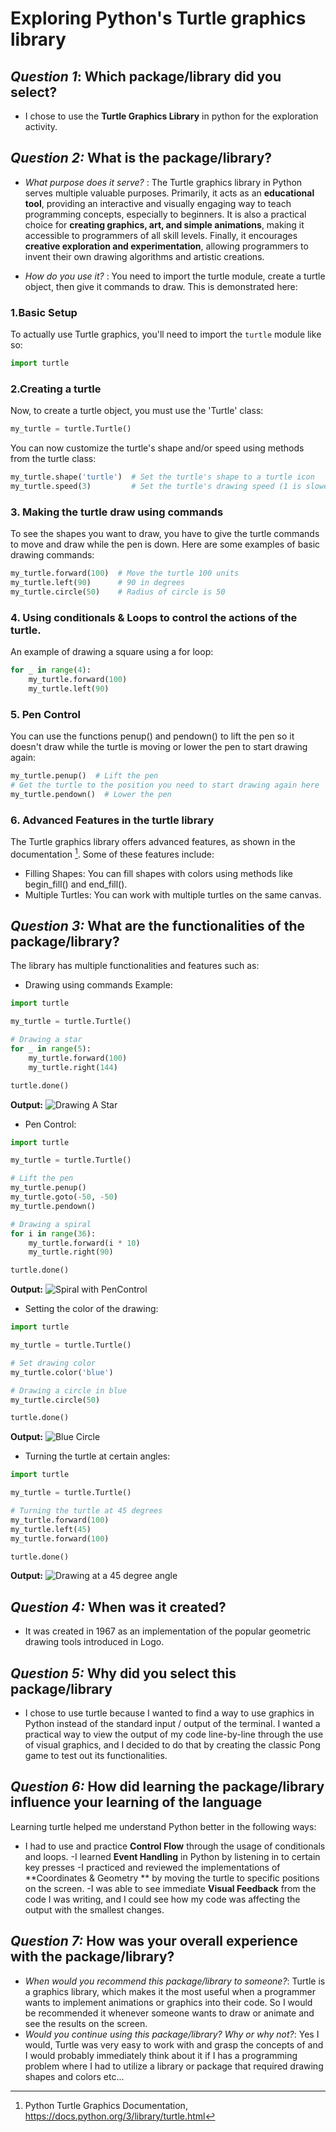 # Exploring Python's Turtle graphics library

## **_Question 1_: Which package/library did you select?**
- I chose to use the **Turtle Graphics Library** in python for the exploration activity.

## **_Question 2:_ What is the package/library?**
- _What purpose does it serve?_ : The Turtle graphics library in Python serves multiple valuable purposes. Primarily, it acts as an **educational tool**, providing an interactive and visually engaging way to teach programming concepts, especially to beginners. It is also a practical choice for **creating graphics, art, and simple animations**, making it accessible to programmers of all skill levels. Finally, it encourages **creative exploration and experimentation**, allowing programmers to invent their own drawing algorithms and artistic creations.

- _How do you use it?_ : You need to import the turtle module, create a turtle object, then give it commands to draw. This is demonstrated here:
 ### 1.Basic Setup 
To actually use Turtle graphics, you'll need to import the `turtle` module like so:
```python
import turtle
```

### 2.Creating a turtle
Now, to create a turtle object, you must use the 'Turtle' class:
```python
my_turtle = turtle.Turtle()
```
You can now customize the turtle's shape and/or speed using methods from the turtle class:
```python
my_turtle.shape('turtle')  # Set the turtle's shape to a turtle icon
my_turtle.speed(3)         # Set the turtle's drawing speed (1 is slowest, 10 is fastest)
```

### 3. Making the turtle draw using commands
To see the shapes you want to draw, you have to give the turtle commands to move and draw while the pen is down. Here are some examples of basic drawing commands:
```python
my_turtle.forward(100)  # Move the turtle 100 units
my_turtle.left(90)      # 90 in degrees
my_turtle.circle(50)    # Radius of circle is 50
```

### 4. Using conditionals & Loops to control the actions of the turtle.
An example of drawing a square using a for loop:
```python
for _ in range(4):
    my_turtle.forward(100)
    my_turtle.left(90)
```

### 5. Pen Control
You can use the functions penup() and pendown() to lift the pen  so it doesn't draw while the turtle is moving or lower the pen to start drawing again:
```python
my_turtle.penup()  # Lift the pen
# Get the turtle to the position you need to start drawing again here
my_turtle.pendown()  # Lower the pen
```

### 6. Advanced Features in the turtle library
The Turtle graphics library offers advanced features, as shown in the documentation [^1^].
 Some of these features include:
- Filling Shapes: You can fill shapes with colors using methods like begin_fill() and end_fill().
- Multiple Turtles: You can work with multiple turtles on the same canvas.
[^1^]: Python Turtle Graphics Documentation, https://docs.python.org/3/library/turtle.html



## **_Question 3:_ What are the functionalities of the package/library?**
The library has multiple functionalities and features such as:
- Drawing using commands Example:
```python
import turtle

my_turtle = turtle.Turtle()

# Drawing a star
for _ in range(5):
    my_turtle.forward(100)
    my_turtle.right(144)

turtle.done()
```
**Output:**
![Drawing A Star](Staroutput.png)

- Pen Control:
```python
import turtle

my_turtle = turtle.Turtle()

# Lift the pen
my_turtle.penup()
my_turtle.goto(-50, -50)
my_turtle.pendown()

# Drawing a spiral
for i in range(36):
    my_turtle.forward(i * 10)
    my_turtle.right(90)

turtle.done()
```
**Output:**
![Spiral with PenControl](spiral.png)

- Setting the color of the drawing:
```python
import turtle

my_turtle = turtle.Turtle()

# Set drawing color
my_turtle.color('blue')

# Drawing a circle in blue
my_turtle.circle(50)

turtle.done()
```
**Output:**
![Blue Circle](blueCircle.png)

- Turning the turtle at certain angles:
```python
import turtle

my_turtle = turtle.Turtle()

# Turning the turtle at 45 degrees
my_turtle.forward(100)
my_turtle.left(45)
my_turtle.forward(100)

turtle.done()
```
**Output:**
![Drawing at a 45 degree angle](angles.png)


## **_Question 4:_ When was it created?**
- It was created in 1967 as an implementation of the popular geometric drawing tools introduced in Logo.

## **_Question 5:_ Why did you select this package/library**
- I chose to use turtle because I wanted to find a way to use graphics in Python instead of the standard input / output of the terminal. I wanted a practical way to view the output of my code line-by-line through the use of visual graphics, and I decided to do that by creating the classic Pong game to test out its functionalities.

## **_Question 6:_ How did learning the package/library influence your learning of the language**
Learning turtle helped me understand Python better in the following ways: 
- I had to use and practice **Control Flow** through the usage of conditionals and loops.
-I learned **Event Handling** in Python by listening in to certain key presses
-I practiced and reviewed the implementations of **Coordinates & Geometry ** by moving the turtle to specific positions on the screen.
-I was able to see immediate **Visual Feedback** from the code I was writing, and I could see how my code was affecting the output with the smallest changes.

## **_Question 7:_ How was your overall experience with the package/library?**
- _When would you recommend this package/library to someone?_: Turtle is a graphics library, which makes it the most useful when a programmer wants to implement animations or graphics into their code. So I would be recommended it whenever someone wants to draw or animate and see the results on the screen.
- _Would you continue using this package/library? Why or why not?_: Yes I would, Turtle was very easy to work with and grasp the concepts of and I would probably immediately think about it if I has a programming problem where I had to utilize a library or package that required drawing shapes and colors etc...

